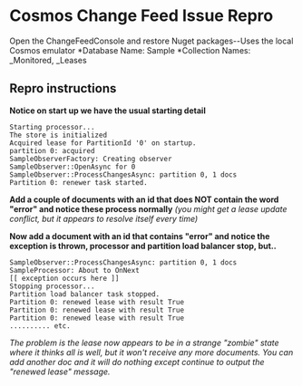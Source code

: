 # Cosmos Change Feed Issue Repro

Open the ChangeFeedConsole and restore Nuget packages--Uses the local Cosmos emulator 
*Database Name: Sample
*Collection Names: _Monitored, _Leases
	
## Repro instructions
**Notice on start up we have the usual starting detail**
```
Starting processor...
The store is initialized
Acquired lease for PartitionId '0' on startup.
partition 0: acquired
SampleObserverFactory: Creating observer
SampleObserver::OpenAsync for 0
SampleObserver::ProcessChangesAsync: partition 0, 1 docs
Partition 0: renewer task started.
```
**Add a couple of documents with an id that does NOT contain the word "error" and notice these process normally**
*(you might get a lease update conflict, but it appears to resolve itself every time)*

**Now add a document with an id that contains "error" and notice the exception is thrown, processor and partition load balancer stop, but..**
```
SampleObserver::ProcessChangesAsync: partition 0, 1 docs
SampleProcessor: About to OnNext 
[[ exception occurs here ]]
Stopping processor...
Partition load balancer task stopped.
Partition 0: renewed lease with result True
Partition 0: renewed lease with result True
Partition 0: renewed lease with result True
.......... etc.
```
*The problem is the lease now appears to be in a strange "zombie" state where it thinks all is well, but it won't receive any more documents. You can add another doc and it will do nothing except continue to output the "renewed lease" message.*
	
	